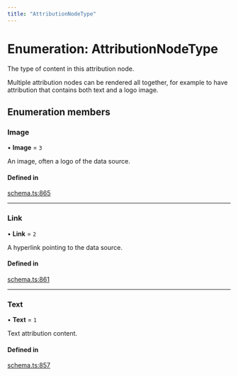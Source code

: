 ```yaml
---
title: "AttributionNodeType"
---
```

# Enumeration: AttributionNodeType

The type of content in this attribution node.

Multiple attribution nodes can be rendered all together, for example to have
attribution that contains both text and a logo image.

## Enumeration members

### Image

• **Image** = `3`

An image, often a logo of the data source.

#### Defined in

[schema.ts:865](https://github.com/coda/packs-sdk/blob/main/schema.ts#L865)

___

### Link

• **Link** = `2`

A hyperlink pointing to the data source.

#### Defined in

[schema.ts:861](https://github.com/coda/packs-sdk/blob/main/schema.ts#L861)

___

### Text

• **Text** = `1`

Text attribution content.

#### Defined in

[schema.ts:857](https://github.com/coda/packs-sdk/blob/main/schema.ts#L857)
